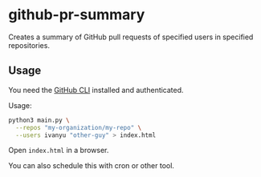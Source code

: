 # github-pr-summary

Creates a summary of GitHub pull requests of specified users in specified repositories.

## Usage

You need the [GitHub CLI](https://cli.github.com/) installed and authenticated.

Usage:
```bash
python3 main.py \
  --repos "my-organization/my-repo" \
  --users ivanyu "other-guy" > index.html
```

Open `index.html` in a browser.

You can also schedule this with cron or other tool.
